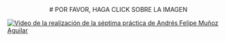 <div align="center">
    # POR FAVOR, HAGA CLICK SOBRE LA IMAGEN
</div>

[![Video de la realización de la séptima práctica de Andrés Felipe Muñoz Aguilar](https://github.com/AndresFelipeMunozAguilar/Group_S13T3_Repository/assets/74680151/d219830b-b3d7-44b2-b215-0892f7a9b399)](https://www.youtube.com/watch?v=TCUQQOiNXJA)
